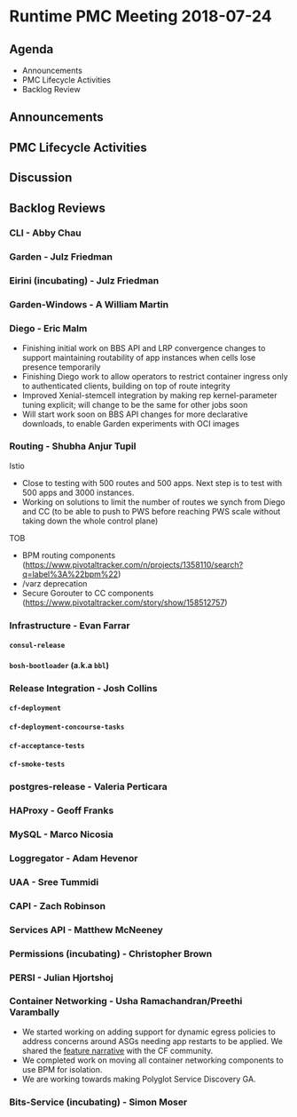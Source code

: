 # Runtime PMC Meeting 2018-07-24

## Agenda

* Announcements
* PMC Lifecycle Activities
* Backlog Review


## Announcements


## PMC Lifecycle Activities


## Discussion


## Backlog Reviews

### CLI - Abby Chau


### Garden - Julz Friedman


### Eirini (incubating) - Julz Friedman


### Garden-Windows - A William Martin


### Diego - Eric Malm

- Finishing initial work on BBS API and LRP convergence changes to support maintaining routability of app instances when cells lose presence temporarily
- Finishing Diego work to allow operators to restrict container ingress only to authenticated clients, building on top of route integrity
- Improved Xenial-stemcell integration by making rep kernel-parameter tuning explicit; will change to be the same for other jobs soon
- Will start work soon on BBS API changes for more declarative downloads, to enable Garden experiments with OCI images


### Routing - Shubha Anjur Tupil 
Istio 
- Close to testing with 500 routes and 500 apps. Next step is to test with 500 apps and 3000 instances. 
- Working on solutions to limit the number of routes we synch from Diego and CC (to be able to push to PWS before reaching PWS scale without taking down the whole control plane)

TOB 
- BPM routing components (https://www.pivotaltracker.com/n/projects/1358110/search?q=label%3A%22bpm%22)
- /varz deprecation 
- Secure Gorouter to CC components (https://www.pivotaltracker.com/story/show/158512757)


### Infrastructure - Evan Farrar

#### `consul-release`


#### `bosh-bootloader` (a.k.a `bbl`)


### Release Integration - Josh Collins

#### `cf-deployment`


#### `cf-deployment-concourse-tasks`


#### `cf-acceptance-tests`


#### `cf-smoke-tests`



### postgres-release - Valeria Perticara


### HAProxy - Geoff Franks


### MySQL - Marco Nicosia


### Loggregator - Adam Hevenor


### UAA - Sree Tummidi


### CAPI - Zach Robinson


### Services API - Matthew McNeeney


### Permissions (incubating) - Christopher Brown


### PERSI - Julian Hjortshoj


### Container Networking - Usha Ramachandran/Preethi Varambally
- We started working on adding support for dynamic egress policies to address concerns around ASGs needing app restarts to be applied. We shared the [feature narrative](https://docs.google.com/document/d/1cXaw6_KZHrZzexLTdPNTU-E_6nRf9pZwIL6LPqA2jAQ/edit?usp=sharing) with the CF community.
- We completed work on moving all container networking components to use BPM for isolation.
- We are working towards making Polyglot Service Discovery GA.


### Bits-Service (incubating) - Simon Moser

